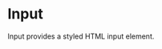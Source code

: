# Input

Input provides a styled HTML input element.

<script>
    import Example from '../_examples/InputExamples.svelte';
</script>

<Example />
